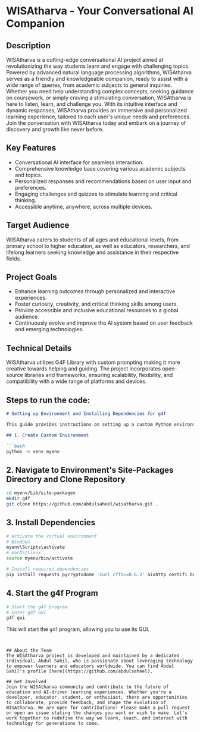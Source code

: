 # WISAtharva - Your Conversational AI Companion

## Description
WISAtharva is a cutting-edge conversational AI project aimed at revolutionizing the way students learn and engage with challenging topics. Powered by advanced natural language processing algorithms, WISAtharva serves as a friendly and knowledgeable companion, ready to assist with a wide range of queries, from academic subjects to general inquiries. Whether you need help understanding complex concepts, seeking guidance on coursework, or simply craving a stimulating conversation, WISAtharva is here to listen, learn, and challenge you. With its intuitive interface and dynamic responses, WISAtharva provides an immersive and personalized learning experience, tailored to each user's unique needs and preferences. Join the conversation with WISAtharva today and embark on a journey of discovery and growth like never before.

## Key Features
- Conversational AI interface for seamless interaction.
- Comprehensive knowledge base covering various academic subjects and topics.
- Personalized responses and recommendations based on user input and preferences.
- Engaging challenges and quizzes to stimulate learning and critical thinking.
- Accessible anytime, anywhere, across multiple devices.

## Target Audience
WISAtharva caters to students of all ages and educational levels, from primary school to higher education, as well as educators, researchers, and lifelong learners seeking knowledge and assistance in their respective fields.

## Project Goals
- Enhance learning outcomes through personalized and interactive experiences.
- Foster curiosity, creativity, and critical thinking skills among users.
- Provide accessible and inclusive educational resources to a global audience.
- Continuously evolve and improve the AI system based on user feedback and emerging technologies.

## Technical Details
WISAtharva utilizes G4F Library with custom prompting making it more creative towards helping and guiding. The project incorporates open-source libraries and frameworks, ensuring scalability, flexibility, and compatibility with a wide range of platforms and devices.

## Steps to run the code:


```markdown
# Setting up Environment and Installing Dependencies for g4f

This guide provides instructions on setting up a custom Python environment named `myenv`, installing necessary dependencies, and running the `g4f` program.

## 1. Create Custom Environment

```bash
python -m venv myenv
```

## 2. Navigate to Environment's Site-Packages Directory and Clone Repository

```bash
cd myenv/Lib/site-packages
mkdir g4f
git clone https://github.com/abdulsaheel/wisatharva.git .
```

## 3. Install Dependencies

```bash
# Activate the virtual environment
# Windows
myenv\Scripts\activate
# macOS/Linux
source myenv/bin/activate

# Install required dependencies
pip install requests pycryptodome 'curl_cffi>=0.6.2' aiohttp certifi browser_cookie3 PyExecJS 'duckduckgo-search>=5.0' nest_asyncio werkzeug loguru pillow platformdirs fastapi uvicorn flask brotli beautifulsoup4 aiohttp_socks pywebview plyer cryptography nodriver googlesearch-python
```

## 4. Start the g4f Program

```bash
# Start the g4f program
# Enter g4f GUI
g4f gui
```

This will start the `g4f` program, allowing you to use its GUI.
```


## About the Team
The WISAtharva project is developed and maintained by a dedicated individual, Abdul Sahil, who is passionate about leveraging technology to empower learners and educators worldwide. You can find Abdul Sahil's profile [here](https://github.com/abdulsaheel). 

## Get Involved
Join the WISAtharva community and contribute to the future of education and AI-driven learning experiences. Whether you're a developer, educator, student, or enthusiast, there are opportunities to collaborate, provide feedback, and shape the evolution of WISAtharva. We are open for contributions! Please make a pull request or open an issue stating the changes you want or wish to make. Let's work together to redefine the way we learn, teach, and interact with technology for generations to come.

